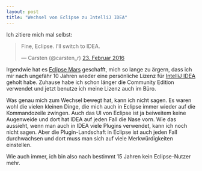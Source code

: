 ```yaml
---
layout: post
title: "Wechsel von Eclipse zu IntelliJ IDEA"
---
```


Ich zitiere mich mal selbst:

<blockquote class="twitter-tweet" data-lang="de"><p lang="en" dir="ltr">Fine, Eclipse. I&#39;ll switch to IDEA.</p>&mdash; Carsten (@carsten_r) <a href="https://twitter.com/carsten_r/status/702114794095177728">23. Februar 2016</a></blockquote>
<script async src="//platform.twitter.com/widgets.js" charset="utf-8"></script>

Irgendwie hat es [Eclipse Mars][0] geschafft, mich so lange zu ärgern, dass ich mir nach ungefähr 10 Jahren wieder eine persönliche Lizenz für [IntelliJ IDEA][1] geholt habe. Zuhause habe ich schon länger die Community Edition verwendet und jetzt benutze ich meine Lizenz auch im Büro.

Was genau mich zum Wechsel bewegt hat, kann ich nicht sagen. Es waren wohl die vielen kleinen Dinge, die mich auch in Eclipse immer wieder auf die Kommandozeile zwingen. Auch das UI von Eclipse ist ja beiweitem keine Augenweide und dort hat IDEA auf jeden Fall die Nase vorn. Wie das aussieht, wenn man auch in IDEA viele Plugins verwendet, kann ich noch nicht sagen. Aber die Plugin-Landschaft in Eclipse ist auch jeden Fall durchwachsen und dort muss man sich auf viele Merkwürdigkeiten einstellen.

Wie auch immer, ich bin also nach bestimmt 15 Jahren kein Eclipse-Nutzer mehr.

[0]: https://www.eclipse.org/mars/
[1]: https://www.jetbrains.com/idea/
